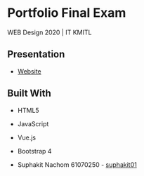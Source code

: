 # Portfolio Final Exam
WEB Design 2020 | IT KMITL

## Presentation
* [Website](https://suphakit01.github.io/Rocket-Project/)

## Built With
* HTML5
* JavaScript
* Vue.js
* Bootstrap 4

* Suphakit  Nachom        61070250 - [suphakit01](https://github.com/suphakit01)

